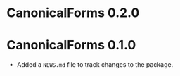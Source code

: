# CanonicalForms 0.2.0

# CanonicalForms 0.1.0

* Added a `NEWS.md` file to track changes to the package.
